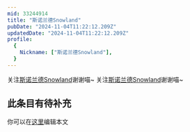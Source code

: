 ```yaml
---
mid: 33244914
title: "斯诺兰德Snowland"
pubDate: "2024-11-04T11:22:12.209Z"
updatedDate: "2024-11-04T11:22:12.209Z"
profile:
  {
    Nickname: ["斯诺兰德Snowland"],
  }
---
```


关注[斯诺兰德Snowland](https://space.bilibili.com/33244914)谢谢喵~ 关注[斯诺兰德Snowland](https://space.bilibili.com/33244914)谢谢喵~

## 此条目有待补充
你可以在[这里](https://github.com/Yuhanawa/VTuber.ICU/edit/master/src/content/v/斯诺兰德Snowland/index.md)编辑本文
